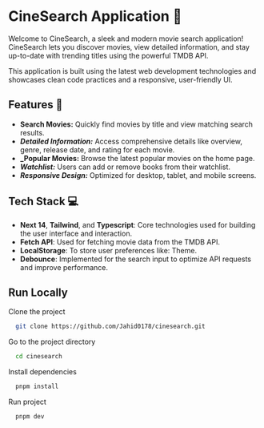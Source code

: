 # CineSearch Application 🎥

Welcome to CineSearch, a sleek and modern movie search application! CineSearch lets you discover movies, view detailed information, and stay up-to-date with trending titles using the powerful TMDB API.

This application is built using the latest web development technologies and showcases clean code practices and a responsive, user-friendly UI.

## Features 🌟

- **Search Movies:** Quickly find movies by title and view matching search results.
- **_Detailed Information:_** Access comprehensive details like overview, genre, release date, and rating for each movie.
- **_Popular Movies:** Browse the latest popular movies on the home page.
- **_Watchlist:_** Users can add or remove books from their watchlist.
- **_Responsive Design:_** Optimized for desktop, tablet, and mobile screens.

## Tech Stack 💻

- **Next 14**, **Tailwind**, and **Typescript**: Core technologies used for building the user interface and interaction.
- **Fetch API**: Used for fetching movie data from the TMDB API.
- **LocalStorage**: To store user preferences like: Theme.
- **Debounce**: Implemented for the search input to optimize API requests and improve performance.

## Run Locally

Clone the project

```bash
  git clone https://github.com/Jahid0178/cinesearch.git
```

Go to the project directory

```bash
  cd cinesearch
```

Install dependencies

```bash
  pnpm install
```

Run project

```bash
  pnpm dev
```
